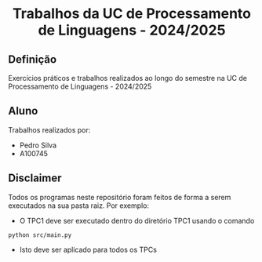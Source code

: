 <h1 align="center">Trabalhos da UC de Processamento de Linguagens - 2024/2025</h1>

## Definição
Exercícios práticos e trabalhos realizados ao longo do semestre na UC de Processamento de Linguagens - 2024/2025

## Aluno
Trabalhos realizados por:
- Pedro Silva
- A100745

## Disclaimer
Todos os programas neste repositório foram feitos de forma a serem executados na sua pasta raiz. Por exemplo:
- O TPC1 deve ser executado dentro do diretório TPC1 usando o comando
```console
python src/main.py
```
- Isto deve ser aplicado para todos os TPCs
